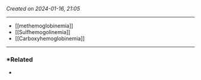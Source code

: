 *Created on 2024-01-16, 21:05* 

---
- [[methemoglobinemia]]
- [[Sulfhemogolinemia]]
- [[Carboxyhemoglobinemia]] 

---
### *Related
- 